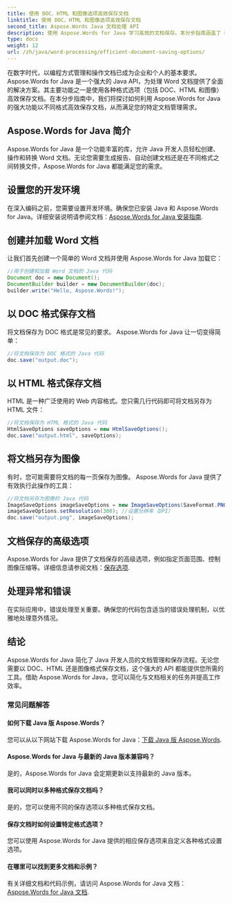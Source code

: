 ```yaml
---
title: 使用 DOC、HTML 和图像选项高效保存文档
linktitle: 使用 DOC、HTML 和图像选项高效保存文档
second_title: Aspose.Words Java 文档处理 API
description: 使用 Aspose.Words for Java 学习高效的文档保存。本分步指南涵盖了 DOC、HTML 和图像选项，可增强您的文档管理技能。
type: docs
weight: 12
url: /zh/java/word-processing/efficient-document-saving-options/
---
```

在数字时代，以编程方式管理和操作文档已成为企业和个人的基本要求。 Aspose.Words for Java 是一个强大的 Java API，为处理 Word 文档提供了全面的解决方案。其主要功能之一是使用各种格式选项（包括 DOC、HTML 和图像）高效保存文档。在本分步指南中，我们将探讨如何利用 Aspose.Words for Java 的强大功能以不同格式高效保存文档，从而满足您的特定文档管理需求。


## Aspose.Words for Java 简介

Aspose.Words for Java 是一个功能丰富的库，允许 Java 开发人员轻松创建、操作和转换 Word 文档。无论您需要生成报告、自动创建文档还是在不同格式之间转换文件，Aspose.Words for Java 都能满足您的需求。

## 设置您的开发环境

在深入编码之前，您需要设置开发环境。确保您已安装 Java 和 Aspose.Words for Java。详细安装说明请参阅文档：[Aspose.Words for Java 安装指南](https://releases.aspose.com/words/java/).

## 创建并加载 Word 文档

让我们首先创建一个简单的 Word 文档并使用 Aspose.Words for Java 加载它：

```java
//用于创建和加载 Word 文档的 Java 代码
Document doc = new Document();
DocumentBuilder builder = new DocumentBuilder(doc);
builder.write("Hello, Aspose.Words!");
```

## 以 DOC 格式保存文档

将文档保存为 DOC 格式是常见的要求。 Aspose.Words for Java 让一切变得简单：

```java
//将文档保存为 DOC 格式的 Java 代码
doc.save("output.doc");
```

## 以 HTML 格式保存文档

HTML 是一种广泛使用的 Web 内容格式。您只需几行代码即可将文档另存为 HTML 文件：

```java
//将文档保存为 HTML 格式的 Java 代码
HtmlSaveOptions saveOptions = new HtmlSaveOptions();
doc.save("output.html", saveOptions);
```

## 将文档另存为图像

有时，您可能需要将文档的每一页保存为图像。 Aspose.Words for Java 提供了有效执行此操作的工具：

```java
//将文档另存为图像的 Java 代码
ImageSaveOptions imageSaveOptions = new ImageSaveOptions(SaveFormat.PNG);
imageSaveOptions.setResolution(300); //设置分辨率（DPI）
doc.save("output.png", imageSaveOptions);
```

## 文档保存的高级选项

Aspose.Words for Java 提供了文档保存的高级选项，例如指定页面范围、控制图像压缩等。详细信息请参阅文档：[保存选项](https://reference.aspose.com/words/java/com.aspose.words/saveoptions/).

## 处理异常和错误

在实际应用中，错误处理至关重要。确保您的代码包含适当的错误处理机制，以优雅地处理意外情况。

## 结论

Aspose.Words for Java 简化了 Java 开发人员的文档管理和保存流程。无论您需要以 DOC、HTML 还是图像格式保存文档，这个强大的 API 都能提供您所需的工具。借助 Aspose.Words for Java，您可以简化与文档相关的任务并提高工作效率。

### 常见问题解答

#### 如何下载 Java 版 Aspose.Words？

您可以从以下网站下载 Aspose.Words for Java：[下载 Java 版 Aspose.Words](https://releases.aspose.com/words/java/).

#### Aspose.Words for Java 与最新的 Java 版本兼容吗？

是的，Aspose.Words for Java 会定期更新以支持最新的 Java 版本。

#### 我可以同时以多种格式保存文档吗？

是的，您可以使用不同的保存选项以多种格式保存文档。

#### 保存文档时如何设置特定格式选项？

您可以使用 Aspose.Words for Java 提供的相应保存选项来自定义各种格式设置选项。

#### 在哪里可以找到更多文档和示例？

有关详细文档和代码示例，请访问 Aspose.Words for Java 文档：[Aspose.Words for Java 文档](https://reference.aspose.com/words/java/).
